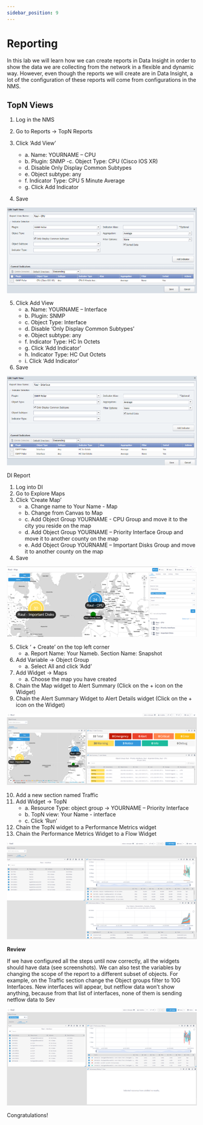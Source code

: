 ```yaml
---
sidebar_position: 9
---
```


# Reporting

In this lab we will learn how we can create reports in Data Insight in order to show the data we are collecting from the network in a flexible and dynamic way. However, even though the reports we will create are in Data Insight, a lot of the configuration of these reports will come from configurations in the NMS.

## TopN Views

1. Log in the NMS
2. Go to Reports -> TopN Reports
3. Click ‘Add View’
    - a. Name: YOURNAME – CPU
    - b. Plugin: SNMP
     -c. Object Type: CPU (Cisco IOS XR) 
    - d. Disable Only Display Common Subtypes
    - e. Object subtype: any
    - f. Indicator Type: CPU 5 Minute Average
    - g. Click Add Indicator

4. Save

![IBM SevOne Automated Network Observability](img/lab7/lab7-1.png)

5. Click Add View
    - a. Name: YOURNAME – Interface
    - b. Plugin: SNMP
    - c. Object Type: Interface
    - d. Disable ‘Only Display Common Subtypes’
    - e. Object subtype: any
    - f. Indicator Type: HC In Octets
    - g. Click ‘Add Indicator’
    - h. Indicator Type: HC Out Octets
    - i. Click ‘Add Indicator’
6. Save

![IBM SevOne Automated Network Observability](img/lab7/lab7-2.png)

DI Report
1. Log into DI
2. Go to Explore Maps
3. Click ‘Create Map’
    - a. Change name to Your Name - Map
    - b. Change from Canvas to Map
    - c. Add Object Group YOURNAME - CPU Group and move it to the city you reside on the map
    - d. Add Object Group YOURNAME – Priority Interface Group and move it to another county on the map
    - e. Add Object Group YOURNAME – Important Disks Group and move it to   another county on the map
4. Save

![IBM SevOne Automated Network Observability](img/lab7/lab7-3.png)

5. Click ‘ + Create’ on the top left corner
    - a. Report Name: Your Nameb. Section Name: Snapshot
6. Add Variable -> Object Group
    - a. Select All and click ‘Add’
7. Add Widget -> Maps
    - a. Choose the map you have created
8. Chain the Map widget to Alert Summary (Click on the + icon on the Widget)
9. Chain the Alert Summary Widget to Alert Details widget (Click on the + icon on the Widget)

![IBM SevOne Automated Network Observability](img/lab7/lab7-4.png)

10. Add a new section named Traffic
11. Add Widget -> TopN
    - a. Resource Type: object group -> YOURNAME – Priority Interface
    - b. TopN view: Your Name - interface
    - c. Click ‘Run’
12. Chain the TopN widget to a Performance Metrics widget
13. Chain the Performance Metrics Widget to a Flow Widget

![IBM SevOne Automated Network Observability](img/lab7/lab7-5.png)

**Review**

If we have configured all the steps until now correctly, all the widgets should have data (see screenshots). We can also test the variables by changing the scope of the report to a different subset of objects. For example, on the Traffic section change the Object groups filter to 10G Interfaces. New interfaces will appear, but netflow data won’t show anything, because from that list of interfaces, none of them is sending netflow data to Sev

![IBM SevOne Automated Network Observability](img/lab7/lab7-6.png)

Congratulations! 


